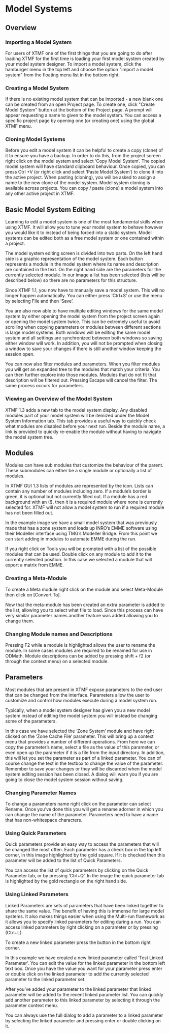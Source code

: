 Model Systems
====================================================================

Overview
-------------------------------------------------------------

### Importing a Model System
For users of XTMF one of the first things that you are going to do after loading XTMF for the first time is loading your first model system created by your model system designer.  To import a model system, click the hamburger menu in the top left and
choose the option "import a model system" from the floating menu list in the bottom right. 


### Creating a Model System
If there is no existing model system that can be imported - a new blank one can be created from an open Project page. To create one, click "Create Model System" button
at the bottom of the Project page. A prompt will appear requesting a name to given to the model system. You can access a specific project page by opening one (or creating one) using the global
XTMF menu.

### Cloning Model Systems

Before you edit a model system it can be helpful to create a copy (clone) of it to ensure you have a backup.  In order to do this, from the project screen right click on the model system and select ‘Copy Model System’.
The copied model system will have standard clipboard behaviour. Once copied, you can press Ctrl +V (or right click and select ‘Paste Model System’) to clone it into the active project. When pasting (cloning),
 you will be asked to assign a name to the new clone of the model system.
Model system cloning is available across projects. You can copy / paste (clone) a model system into any other active project in XTMF.



Basic Model System Editing
-------------------------------------------------------------
Learning to edit a model system is one of the most fundamental skills when using XTMF.  It will allow you to tune your model system to behave however you would like it to instead of being forced into a static system.  Model systems can be edited both as a free model system or one contained within a project.

The model system editing screen is divided into two parts.  On the left hand side is a graphic representation of the model system.  Each button represents a module in the model system where its name and description are contained in the text.  On the right hand side are the parameters for the currently selected module.  In our image a list has been selected (lists will be described below) so there are no parameters for this structure.

Since XTMF 1.1, you now have to manually save a model system.  This will no longer happen automatically.  You can either press ‘Ctrl+S’ or use the menu by selecting File and then ‘Save’.

You are also now able to have multiple editing windows for the same model system by either opening the model system from the project screen again or opening the model system twice.  This can be extremely useful to avoid scrolling when copying parameters or modules between different sections is large model systems.  Both windows will be editing the same model system and all settings are synchronized between both windows so saving either window will work.  In addition, you will not be prompted when closing a window to save your changes if there is still another window keeping the session open.

You can now also filter modules and parameters.  When you filter modules you will get an expanded tree to the modules that match your criteria.  You can then further explore into those modules.  Modules that do not fit that description will be filtered out.  Pressing Escape will cancel the filter.  The same process occurs for parameters.

### Viewing an Overview of the Model System

XTMF 1.3 adds a new tab to the model system display. Any disabled modules part of your model system will be itemized under the Model System Information tab. This tab provides a useful way to quickly check what modules are disabled before your next run. Beside the module name, a link is provided to quickly re-enable the module without having to navigate the model system tree.

Modules
-------------------------------------------------------------
Modules can have sub modules that customize the behaviour of the parent.  These submodules can either be a single module or optionally a list of modules.

In XTMF GUI 1.3 lists of modules are represented by the   icon.  Lists can contain any number of modules including zero.  If a module’s border is green, it is optional but not currently filled out.  If a module has a red background with an (!), then it is a required module where none is currently selected for.  XTMF will not allow a model system to run if a required module has not been filled out.

In the example image we have a small model system that was previously made that has a zone system and loads up INRO’s EMME software using their Modeller interface using TMG’s Modeller Bridge.  From this point we can start adding in modules to automate EMME during the run.

If you right click on Tools you will be prompted with a list of the possible modules that can be used.  Double click on any module to add it to the currently selected position.   In this case we selected a module that will export a matrix from EMME.

### Creating a Meta-Module

To create a Meta module right click on the module and select Meta-Module then click on [Convert To].

Now that the meta-module has been created an extra parameter is added to the list, allowing you to select what file to load.  Since this process can have very similar parameter names another feature was added allowing you to change them.


### Changing Module names and Descriptions

Pressing F2 while a module is highlighted allows the user to rename the module. In some cases modules are required to be renamed for use in ODMath. Module descriptions can be added by pressing shift + f2 (or through the context menu) on a selected module.



Parameters
-------------------------------------------------------------------------
Most modules that are present in XTMF expose parameters to the end user that can be changed from the interface. Parameters allow the user to customize and control
how modules execute during a model system run.

Typically, when a model system designer has given you a new model system instead of editing the model system you will instead be changing some of the parameters.

In this case we have selected the ‘Zone System’ module and have right clicked on the ‘Zone Cache File’ parameter. This will bring up a context menu that provides a number of different operations. From here we can copy the parameter’s name, select a file as the value of this parameter, or even open up the parameter if it is a file from the input directory. In addition, this will let you set the parameter as part of a linked parameter. You can of course change the text in the textbox to change the value of the parameter. Remember to save your changes or they will be discarded when the model system editing session has been closed. A dialog will warn you if you are going to close the model system session without saving.


### Changing Parameter Names

To change a parameters name right click on the parameter can select Rename.  Once you’ve done this you will get a rename adorner in which you can change the name of the parameter.  Parameters need to have a name that has non-whitespace characters.

### Using Quick Parameters

Quick parameters provide an easy way to access the parameters that will be changed the most often.  Each parameter has a check box in the top left corner, in this image highlighted by the gold square.  If it is checked then this parameter will be added to the list of Quick Parameters.

You can access the list of quick parameters by clicking on the Quick Parameter tab, or by pressing ‘Ctrl+Q’.  In the image the quick parameter tab is highlighted by the gold rectangle on the right hand side.


### Using Linked Parameters

Linked Parameters are sets of parameters that have been linked together to share the same value.  The benefit of having this is immense for large model systems.  It also makes things easier when using the Multi-run framework as it allows you to specify linked parameters for editing during a run.  You can access linked parameters by right clicking on a parameter or by pressing (Ctrl+L).

To create a new linked parameter press the button in the bottom right corner.

In this example we have created a new linked parameter called ‘Test Linked Parameter’.  You can edit the value for the linked parameter in the bottom left text box.
Once you have the value you want for your parameter press enter or double click on the linked parameter to add the currently selected parameter to the linked parameter set.

After you’ve added your parameter to the linked parameter that linked parameter will be added to the recent linked parameter list.  You can quickly add another parameter to this linked parameter by selecting it through the parameter context menu.

You can always use the full dialog to add a parameter to a linked parameter by selecting the linked parameter and pressing enter or double clicking on it.
